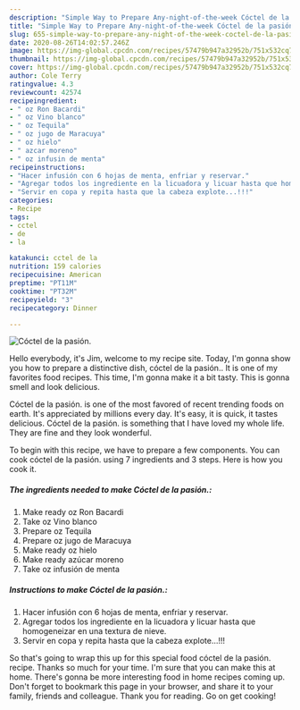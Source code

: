 ```yaml
---
description: "Simple Way to Prepare Any-night-of-the-week Cóctel de la pasión."
title: "Simple Way to Prepare Any-night-of-the-week Cóctel de la pasión."
slug: 655-simple-way-to-prepare-any-night-of-the-week-coctel-de-la-pasion
date: 2020-08-26T14:02:57.246Z
image: https://img-global.cpcdn.com/recipes/57479b947a32952b/751x532cq70/coctel-de-la-pasion-foto-principal.jpg
thumbnail: https://img-global.cpcdn.com/recipes/57479b947a32952b/751x532cq70/coctel-de-la-pasion-foto-principal.jpg
cover: https://img-global.cpcdn.com/recipes/57479b947a32952b/751x532cq70/coctel-de-la-pasion-foto-principal.jpg
author: Cole Terry
ratingvalue: 4.3
reviewcount: 42574
recipeingredient:
- " oz Ron Bacardi"
- " oz Vino blanco"
- " oz Tequila"
- " oz jugo de Maracuya"
- " oz hielo"
- " azcar moreno"
- " oz infusin de menta"
recipeinstructions:
- "Hacer infusión con 6 hojas de menta, enfriar y reservar."
- "Agregar todos los ingrediente en la licuadora y licuar hasta que homogeneizar en una textura de nieve."
- "Servir en copa y repita hasta que la cabeza explote...!!!"
categories:
- Recipe
tags:
- cctel
- de
- la

katakunci: cctel de la 
nutrition: 159 calories
recipecuisine: American
preptime: "PT11M"
cooktime: "PT32M"
recipeyield: "3"
recipecategory: Dinner

---
```



![Cóctel de la pasión.](https://img-global.cpcdn.com/recipes/57479b947a32952b/751x532cq70/coctel-de-la-pasion-foto-principal.jpg)

Hello everybody, it's Jim, welcome to my recipe site. Today, I'm gonna show you how to prepare a distinctive dish, cóctel de la pasión.. It is one of my favorites food recipes. This time, I'm gonna make it a bit tasty. This is gonna smell and look delicious.



Cóctel de la pasión. is one of the most favored of recent trending foods on earth. It's appreciated by millions every day. It's easy, it is quick, it tastes delicious. Cóctel de la pasión. is something that I have loved my whole life. They are fine and they look wonderful.


To begin with this recipe, we have to prepare a few components. You can cook cóctel de la pasión. using 7 ingredients and 3 steps. Here is how you cook it.

<!--inarticleads1-->

##### The ingredients needed to make Cóctel de la pasión.:

1. Make ready  oz Ron Bacardi
1. Take  oz Vino blanco
1. Prepare  oz Tequila
1. Prepare  oz jugo de Maracuya
1. Make ready  oz hielo
1. Make ready  azúcar moreno
1. Take  oz infusión de menta




<!--inarticleads2-->

##### Instructions to make Cóctel de la pasión.:

1. Hacer infusión con 6 hojas de menta, enfriar y reservar.
1. Agregar todos los ingrediente en la licuadora y licuar hasta que homogeneizar en una textura de nieve.
1. Servir en copa y repita hasta que la cabeza explote...!!!




So that's going to wrap this up for this special food cóctel de la pasión. recipe. Thanks so much for your time. I'm sure that you can make this at home. There's gonna be more interesting food in home recipes coming up. Don't forget to bookmark this page in your browser, and share it to your family, friends and colleague. Thank you for reading. Go on get cooking!

